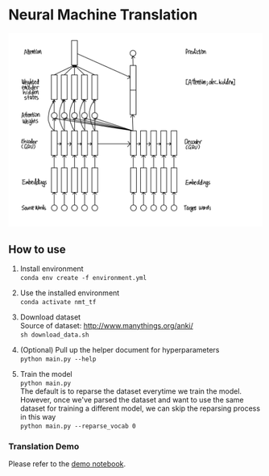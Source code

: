 # Neural Machine Translation
![nmt_plot](nmt_plot.jpg)

## How to use

1. Install environment  
`conda env create -f environment.yml`  

2. Use the installed environment  
`conda activate nmt_tf`

3. Download dataset  
Source of dataset: http://www.manythings.org/anki/  
`sh download_data.sh`

4. (Optional) Pull up the helper document for hyperparameters  
`python main.py --help`

5. Train the model  
`python main.py`  
The default is to reparse the dataset everytime we train the model. However, once we've parsed the dataset and want to use the same dataset for training a different model, we can skip the reparsing process in this way  
`python main.py --reparse_vocab 0` 

### Translation Demo
Please refer to the [demo notebook](https://github.com/gyz0807-ai/neural_machine_translation/blob/master/demo.ipynb).
